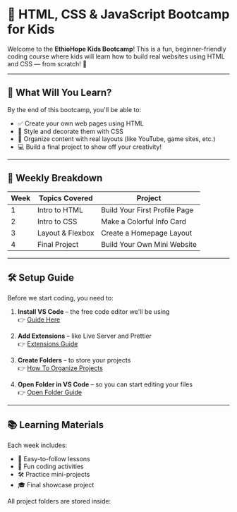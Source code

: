 # 🎉 HTML, CSS & JavaScript Bootcamp for Kids

Welcome to the **EthioHope Kids Bootcamp**! This is a fun, beginner-friendly coding course where kids will learn how to build real websites using HTML and CSS — from scratch! 🚀

---

## 🧠 What Will You Learn?

By the end of this bootcamp, you'll be able to:

- ✅ Create your own web pages using HTML  
- 🎨 Style and decorate them with CSS  
- 📐 Organize content with real layouts (like YouTube, game sites, etc.)  
- 💻 Build a final project to show off your creativity!

---

## 📅 Weekly Breakdown

| Week | Topics Covered      | Project                          |
|------|----------------------|----------------------------------|
| 1    | Intro to HTML        | Build Your First Profile Page    |
| 2    | Intro to CSS         | Make a Colorful Info Card        |
| 3    | Layout & Flexbox     | Create a Homepage Layout         |
| 4    | Final Project        | Build Your Own Mini Website      |

---

## 🛠️ Setup Guide

Before we start coding, you need to:

1. **Install VS Code** – the free code editor we'll be using  
   👉 [Guide Here](./setup/install-vscode.md)

2. **Add Extensions** – like Live Server and Prettier  
   👉 [Extensions Guide](./setup/recommended-extensions.md)

3. **Create Folders** – to store your projects  
   👉 [How To Organize Projects](./setup/folder-structure.md)

4. **Open Folder in VS Code** – so you can start editing your files  
   👉 [Open Folder Guide](./setup/open-folder-vscode.md)

---

## 📚 Learning Materials

Each week includes:

- 📖 Easy-to-follow lessons
- 🧩 Fun coding activities
- 🛠️ Practice mini-projects
- 🎓 Final showcase project

All project folders are stored inside:


